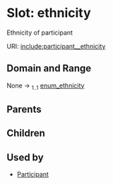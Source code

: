 
# Slot: ethnicity


Ethnicity of participant

URI: [include:participant__ethnicity](https://w3id.org/include/participant__ethnicity)


## Domain and Range

None &#8594;  <sub>1..1</sub> [enum_ethnicity](enum_ethnicity.md)

## Parents


## Children


## Used by

 * [Participant](Participant.md)
